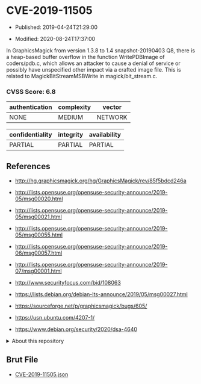 # CVE-2019-11505

- Published: 2019-04-24T21:29:00

- Modified: 2020-08-24T17:37:00

In GraphicsMagick from version 1.3.8 to 1.4 snapshot-20190403 Q8, there is a heap-based buffer overflow in the function WritePDBImage of coders/pdb.c, which allows an attacker to cause a denial of service or possibly have unspecified other impact via a crafted image file. This is related to MagickBitStreamMSBWrite in magick/bit_stream.c.

### CVSS Score: **6.8**

| authentication | complexity | vector |
| --- | --- | --- |
| NONE | MEDIUM | NETWORK |

| confidentiality | integrity | availability |
| --- | --- | --- |
| PARTIAL | PARTIAL | PARTIAL |

## References

* http://hg.graphicsmagick.org/hg/GraphicsMagick/rev/85f5bdcd246a

* http://lists.opensuse.org/opensuse-security-announce/2019-05/msg00020.html

* http://lists.opensuse.org/opensuse-security-announce/2019-05/msg00021.html

* http://lists.opensuse.org/opensuse-security-announce/2019-05/msg00055.html

* http://lists.opensuse.org/opensuse-security-announce/2019-06/msg00057.html

* http://lists.opensuse.org/opensuse-security-announce/2019-07/msg00001.html

* http://www.securityfocus.com/bid/108063

* https://lists.debian.org/debian-lts-announce/2019/05/msg00027.html

* https://sourceforge.net/p/graphicsmagick/bugs/605/

* https://usn.ubuntu.com/4207-1/

* https://www.debian.org/security/2020/dsa-4640

<details>
<summary>About this repository</summary> 

  This repository is part of the project [Live Hack CVE](https://github.com/Live-Hack-CVE). Main website can be found [www.live-hack.org](https://www.live-hack.org) 
  
  Made by [Sn0wAlice](https://github.com/Sn0wAlice) for the people that care about security and need to have a feed of the latest CVEs. Hope you enjoy it, don't forget to star the repo and follow me on [Twitter](https://twitter.com/Sn0wAlice) and [Github](https://github.com/Sn0wAlice). And that is my [personnal website](https://www.alice-snow.me/)

  - [Home Page](https://github.com/Live-Hack-CVE)
  - [Framework](https://github.com/Live-Hack-CVE/cve-framework)
  - [CVE database](https://github.com/Live-Hack-CVE/full_database)
  - [Changelog](https://github.com/Live-Hack-CVE/Changelog)
</details>

## Brut File

* [CVE-2019-11505.json](https://raw.githubusercontent.com/Live-Hack-CVE/full_database/main/cves/2019/CVE-2019-11505.json)

